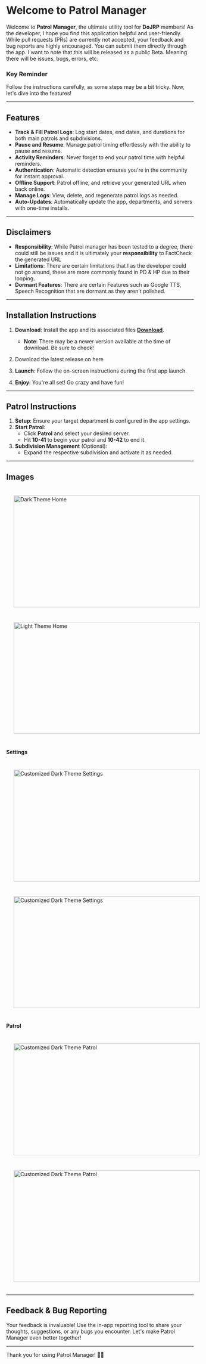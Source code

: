 # Welcome to Patrol Manager
Welcome to **Patrol Manager**, the ultimate utility tool for **DoJRP** members! As the developer, I hope you find this application helpful and user-friendly. While pull requests (PRs) are currently not accepted, your feedback and bug reports are highly encouraged. You can submit them directly through the app. I want to note that this will be released as a public Beta. Meaning there will be issues, bugs, errors, etc. 

### Key Reminder
Follow the instructions carefully, as some steps may be a bit tricky. Now, let's dive into the features!

---

## Features

- **Track & Fill Patrol Logs**: Log start dates, end dates, and durations for both main patrols and subdivisions.
- **Pause and Resume**: Manage patrol timing effortlessly with the ability to pause and resume.
- **Activity Reminders**: Never forget to end your patrol time with helpful reminders.
- **Authentication**: Automatic detection ensures you're in the community for instant approval.
- **Offline Support**: Patrol offline, and retrieve your generated URL when back online.
- **Manage Logs**: View, delete, and regenerate patrol logs as needed.
- **Auto-Updates**: Automatically update the app, departments, and servers with one-time installs.

---

## Disclaimers

- **Responsibility**: While Patrol manager has been tested to a degree, there could still be issues and it is ultimately your **responsibility** to FactCheck the generated URL
- **Limitations**: There are certain limitations that I as the developer could not go around, these are more commonly found in PD & HP due to their looping.
- **Dormant Features**: There are certain Features such as Google TTS, Speech Recognition that are dormant as they aren't polished. 

---

## Installation Instructions

1. **Download**: Install the app and its associated files  [**Download**](https://www.dojrp.com/files/file/476-patrol-manager/).
   - **Note**: There may be a newer version available at the time of download. Be sure to check!

2. Download the latest release on here

3. **Launch**: Follow the on-screen instructions during the first app launch.

4. **Enjoy**: You're all set! Go crazy and have fun!

---

## Patrol Instructions

1. **Setup**: Ensure your target department is configured in the app settings.
2. **Start Patrol**:
   - Click **Patrol** and select your desired server.
   - Hit **10-41** to begin your patrol and **10-42** to end it.
3. **Subdivision Management** (Optional):
   - Expand the respective subdivision and activate it as needed.

---

## Images

<img src="https://github.com/user-attachments/assets/bf35f095-bf59-4cc0-b058-340d9366fe51" alt="Dark Theme Home" width="500" height="300" style="margin: 20px;">
<img src="https://github.com/user-attachments/assets/5d3ca11e-c6fe-484e-a6ea-97dd78f1b7d5" alt="Light Theme Home" width="500" height="300" style="margin: 20px;">

#### Settings
<img src="https://github.com/user-attachments/assets/1be30e5c-79ee-4d34-b449-91f680a3f4c4" alt="Customized Dark Theme Settings" width="500" height="300" style="margin: 20px;">
<img src="https://github.com/user-attachments/assets/008a5850-4464-4495-9194-cd544f848894" alt="Customized Dark Theme Settings" width="500" height="300" style="margin: 20px;">

#### Patrol
<img src="https://github.com/user-attachments/assets/8911f1fd-a9c0-4c21-8de0-1a4ac64f2d3c" alt="Customized Dark Theme Patrol" width="500" height="300" style="margin: 20px;">
<img src="https://github.com/user-attachments/assets/a32eaf37-1d83-4e78-a576-01c844f85817" alt="Customized Dark Theme Patrol" width="500" height="300" style="margin: 20px;">

---

## Feedback & Bug Reporting

Your feedback is invaluable! Use the in-app reporting tool to share your thoughts, suggestions, or any bugs you encounter. Let's make Patrol Manager even better together!

---

Thank you for using Patrol Manager! 🚓🚒
